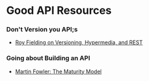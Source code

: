 # Good API Resources

### Don't Version you API;s

* [Roy Fielding on Versioning, Hypermedia, and REST](https://www.infoq.com/articles/roy-fielding-on-versioning)

### Going about Building an API

* [Martin Fowler: The Maturity Model](https://martinfowler.com/articles/richardsonMaturityModel.html)
